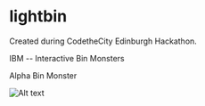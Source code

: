 # lightbin

Created during CodetheCity Edinburgh Hackathon.

IBM -- Interactive Bin Monsters

Alpha Bin Monster 

![Alt text](https://cloud.githubusercontent.com/assets/3592919/8271479/5dc22400-1812-11e5-87fe-f1f02df52baa.png "Alpha Interactive Bin Monster")
